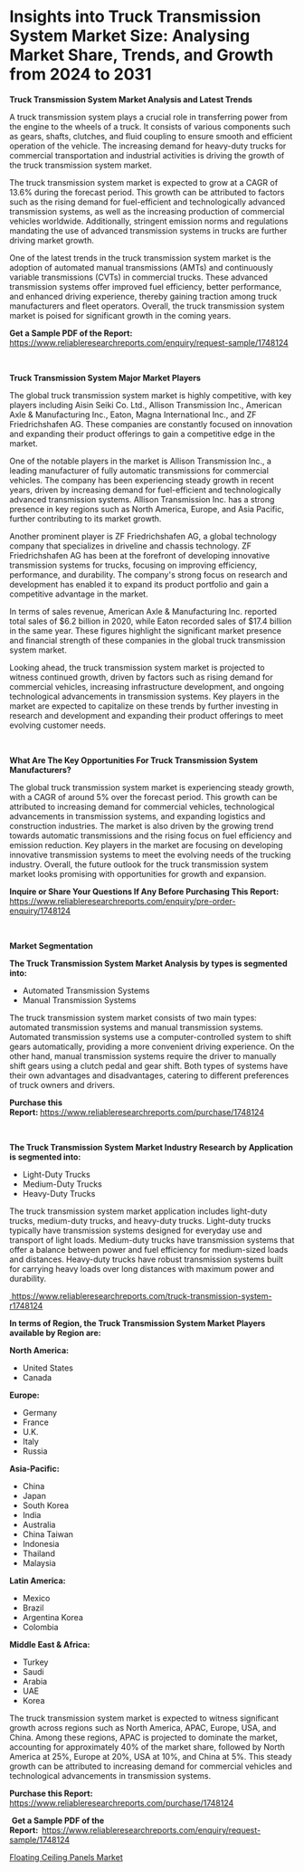 <p><h1>Insights into Truck Transmission System Market Size: Analysing Market Share, Trends, and Growth from 2024 to 2031</h1></p><p><strong>Truck Transmission System Market Analysis and Latest Trends</strong></p>
<p><p>A truck transmission system plays a crucial role in transferring power from the engine to the wheels of a truck. It consists of various components such as gears, shafts, clutches, and fluid coupling to ensure smooth and efficient operation of the vehicle. The increasing demand for heavy-duty trucks for commercial transportation and industrial activities is driving the growth of the truck transmission system market.</p><p>The truck transmission system market is expected to grow at a CAGR of 13.6% during the forecast period. This growth can be attributed to factors such as the rising demand for fuel-efficient and technologically advanced transmission systems, as well as the increasing production of commercial vehicles worldwide. Additionally, stringent emission norms and regulations mandating the use of advanced transmission systems in trucks are further driving market growth.</p><p>One of the latest trends in the truck transmission system market is the adoption of automated manual transmissions (AMTs) and continuously variable transmissions (CVTs) in commercial trucks. These advanced transmission systems offer improved fuel efficiency, better performance, and enhanced driving experience, thereby gaining traction among truck manufacturers and fleet operators. Overall, the truck transmission system market is poised for significant growth in the coming years.</p></p>
<p><strong>Get a Sample PDF of the Report:&nbsp;</strong> <a href="https://www.reliableresearchreports.com/enquiry/request-sample/1748124">https://www.reliableresearchreports.com/enquiry/request-sample/1748124</a></p>
<p>&nbsp;</p>
<p><strong>Truck Transmission System Major Market Players</strong></p>
<p><p>The global truck transmission system market is highly competitive, with key players including Aisin Seiki Co. Ltd., Allison Transmission Inc., American Axle & Manufacturing Inc., Eaton, Magna International Inc., and ZF Friedrichshafen AG. These companies are constantly focused on innovation and expanding their product offerings to gain a competitive edge in the market.</p><p>One of the notable players in the market is Allison Transmission Inc., a leading manufacturer of fully automatic transmissions for commercial vehicles. The company has been experiencing steady growth in recent years, driven by increasing demand for fuel-efficient and technologically advanced transmission systems. Allison Transmission Inc. has a strong presence in key regions such as North America, Europe, and Asia Pacific, further contributing to its market growth.</p><p>Another prominent player is ZF Friedrichshafen AG, a global technology company that specializes in driveline and chassis technology. ZF Friedrichshafen AG has been at the forefront of developing innovative transmission systems for trucks, focusing on improving efficiency, performance, and durability. The company's strong focus on research and development has enabled it to expand its product portfolio and gain a competitive advantage in the market.</p><p>In terms of sales revenue, American Axle & Manufacturing Inc. reported total sales of $6.2 billion in 2020, while Eaton recorded sales of $17.4 billion in the same year. These figures highlight the significant market presence and financial strength of these companies in the global truck transmission system market.</p><p>Looking ahead, the truck transmission system market is projected to witness continued growth, driven by factors such as rising demand for commercial vehicles, increasing infrastructure development, and ongoing technological advancements in transmission systems. Key players in the market are expected to capitalize on these trends by further investing in research and development and expanding their product offerings to meet evolving customer needs.</p></p>
<p>&nbsp;</p>
<p><strong>What Are The Key Opportunities For Truck Transmission System Manufacturers?</strong></p>
<p><p>The global truck transmission system market is experiencing steady growth, with a CAGR of around 5% over the forecast period. This growth can be attributed to increasing demand for commercial vehicles, technological advancements in transmission systems, and expanding logistics and construction industries. The market is also driven by the growing trend towards automatic transmissions and the rising focus on fuel efficiency and emission reduction. Key players in the market are focusing on developing innovative transmission systems to meet the evolving needs of the trucking industry. Overall, the future outlook for the truck transmission system market looks promising with opportunities for growth and expansion.</p></p>
<p><strong>Inquire or Share Your Questions If Any Before Purchasing This Report:</strong> <a href="https://www.reliableresearchreports.com/enquiry/pre-order-enquiry/1748124">https://www.reliableresearchreports.com/enquiry/pre-order-enquiry/1748124</a></p>
<p>&nbsp;</p>
<p><strong>Market Segmentation</strong></p>
<p><strong>The Truck Transmission System Market Analysis by types is segmented into:</strong></p>
<p><ul><li>Automated Transmission Systems</li><li>Manual Transmission Systems</li></ul></p>
<p><p>The truck transmission system market consists of two main types: automated transmission systems and manual transmission systems. Automated transmission systems use a computer-controlled system to shift gears automatically, providing a more convenient driving experience. On the other hand, manual transmission systems require the driver to manually shift gears using a clutch pedal and gear shift. Both types of systems have their own advantages and disadvantages, catering to different preferences of truck owners and drivers.</p></p>
<p><strong>Purchase this Report:&nbsp;</strong><a href="https://www.reliableresearchreports.com/purchase/1748124">https://www.reliableresearchreports.com/purchase/1748124</a></p>
<p>&nbsp;</p>
<p><strong>The Truck Transmission System Market Industry Research by Application is segmented into:</strong></p>
<p><ul><li>Light-Duty Trucks</li><li>Medium-Duty Trucks</li><li>Heavy-Duty Trucks</li></ul></p>
<p><p>The truck transmission system market application includes light-duty trucks, medium-duty trucks, and heavy-duty trucks. Light-duty trucks typically have transmission systems designed for everyday use and transport of light loads. Medium-duty trucks have transmission systems that offer a balance between power and fuel efficiency for medium-sized loads and distances. Heavy-duty trucks have robust transmission systems built for carrying heavy loads over long distances with maximum power and durability.</p></p>
<p><a href="https://www.reliableresearchreports.com/truck-transmission-system-r1748124">&nbsp;https://www.reliableresearchreports.com/truck-transmission-system-r1748124</a></p>
<p><strong>In terms of Region, the Truck Transmission System Market Players available by Region are:</strong></p>
<p>
    <p> <strong> North America: </strong>
        <ul>
            <li>United States</li>
            <li>Canada</li>
        </ul>
        </p> 
    <p> <strong> Europe: </strong>
        <ul>
            <li>Germany</li>
            <li>France</li>
            <li>U.K.</li>
            <li>Italy</li>
            <li>Russia</li>
        </ul>
        </p> 
    <p> <strong> Asia-Pacific: </strong>
        <ul>
            <li>China</li>
            <li>Japan</li>
            <li>South Korea</li>
            <li>India</li>
            <li>Australia</li>
            <li>China Taiwan</li>
            <li>Indonesia</li>
            <li>Thailand</li>
            <li>Malaysia</li>
        </ul>
        </p> 
    <p> <strong> Latin America: </strong>
        <ul>
            <li>Mexico</li>
            <li>Brazil</li>
            <li>Argentina Korea</li>
            <li>Colombia</li>
        </ul>
        </p> 
    <p> <strong> Middle East & Africa: </strong>
        <ul>
            <li>Turkey</li>
            <li>Saudi</li>
            <li>Arabia</li>
            <li>UAE</li>
            <li>Korea</li>
        </ul>
    </p>
    </p>
<p><p>The truck transmission system market is expected to witness significant growth across regions such as North America, APAC, Europe, USA, and China. Among these regions, APAC is projected to dominate the market, accounting for approximately 40% of the market share, followed by North America at 25%, Europe at 20%, USA at 10%, and China at 5%. This steady growth can be attributed to increasing demand for commercial vehicles and technological advancements in transmission systems.</p></p>
<p><strong>Purchase this Report: </strong><a href="https://www.reliableresearchreports.com/purchase/1748124">https://www.reliableresearchreports.com/purchase/1748124</a></p>
<p>&nbsp;<strong>Get a Sample PDF of the Report:&nbsp;&nbsp;</strong><a href="https://www.reliableresearchreports.com/enquiry/request-sample/1748124">https://www.reliableresearchreports.com/enquiry/request-sample/1748124</a></p>
<p><strong></strong></p>
<p><p><a href="https://view.publitas.com/reportprime-1/floating-ceiling-panels-market-forecasts-market-trends-and-impact-analysis-2024-2031/">Floating Ceiling Panels Market</a></p></p>